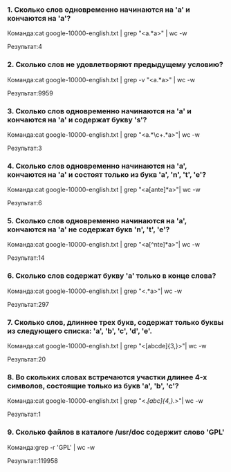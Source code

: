 ### 1. Сколько слов одновременно начинаются на 'a' и кончаются на 'a'?

Команда:cat google-10000-english.txt | grep "\<a.*a\>" | wc -w

Результат:4

### 2. Сколько слов не удовлетворяют предыдущему условию?

Команда:cat google-10000-english.txt | grep -v "\<a.*a\>" | wc -w

Результат:9959

### 3. Сколько слов одновременно начинаются на 'a' и кончаются на 'a' и содержат букву 's'?

Команда:cat google-10000-english.txt | grep "\<a.*\c\+.*a\>"| wc -w

Результат:3

### 4. Сколько слов одновременно начинаются на 'a', кончаются на 'a' и состоят только из букв 'a', 'n', 't', 'e'?

Команда:cat google-10000-english.txt | grep "\<a[ante]*a\>"| wc -w

Результат:6

### 5. Сколько слов одновременно начинаются на 'a', кончаются на 'a' не содержат букв 'n', 't', 'e'?

Команда:cat google-10000-english.txt | grep "\<a[^nte]*a\>"| wc -w

Результат:14

### 6. Сколько слов содержат букву 'a' только в конце слова?

Команда:cat google-10000-english.txt | grep "\<.*a\>"| wc -w

Результат:297

### 7. Сколько слов, длиннее трех букв, содержат только буквы из следующего списка: 'a', 'b', 'c', 'd', 'e'.

Команда:cat google-10000-english.txt | grep "\<[abcde]\{3,\}\>"| wc -w

Результат:20

### 8. Во скольких словах встречаются участки длинее 4-х символов, состоящие только из букв 'a', 'b', 'c'?

Команда:cat google-10000-english.txt | grep "\<.*[abc]\{4,\}.*\>"| wc -w

Результат:1

### 9. Сколько файлов в каталоге /usr/doc содержит слово 'GPL'

Команда:grep -r 'GPL' | wc -w

Результат:119958

